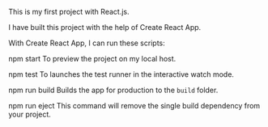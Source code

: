 This is my first project with React.js.

I have built this project with the help of Create React App. 

With Create React App, I can run these scripts:

npm start
To preview the project on my local host.

npm test
To launches the test runner in the interactive watch mode.

npm run build
Builds the app for production to the `build` folder.

npm run eject
This command will remove the single build dependency from your project.
